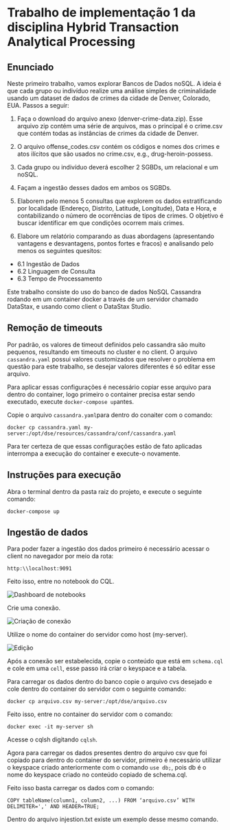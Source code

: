 # Trabalho de implementação 1 da disciplina Hybrid Transaction Analytical Processing

## Enunciado

Neste primeiro trabalho, vamos explorar Bancos de Dados noSQL. A ideia é que cada grupo ou indivíduo realize uma análise simples de criminalidade usando um dataset de dados de crimes da cidade de Denver, Colorado, EUA. Passos a seguir:

1. Faça o download do arquivo anexo (denver-crime-data.zip). Esse arquivo zip contém uma série de arquivos, mas o principal é o crime.csv que contém todas as instâncias de crimes da cidade de Denver.

2. O arquivo offense_codes.csv contém os códigos e nomes dos crimes e atos ilícitos que são usados no crime.csv, e.g., drug-heroin-possess.

3. Cada grupo ou indivíduo deverá escolher 2 SGBDs, um relacional e um noSQL.

4. Façam a ingestão desses dados em ambos os SGBDs.

5. Elaborem pelo menos 5 consultas que explorem os dados estratificando por localidade (Endereço, Distrito, Latitude, Longitude), Data e Hora, e contabilizando o número de ocorrências de tipos de crimes. O objetivo é buscar identificar em que condições ocorrem mais crimes.

6. Elabore um relatório comparando as duas abordagens (apresentando vantagens e desvantagens, pontos fortes e fracos) e analisando pelo menos os seguintes quesitos:

* 6.1 Ingestão de Dados
* 6.2 Linguagem de Consulta
* 6.3 Tempo de Processamento

Este trabalho consiste do uso do banco de dados NoSQL Cassandra rodando em um container docker a través de um servidor chamado DataStax, e usando como client o DataStax Studio.

## Remoção de timeouts

Por padrão, os valores de timeout definidos pelo cassandra são muito pequenos, resultando em timeouts no cluster e no client. O arquivo ```cassandra.yaml``` possui valores customizados que resolver o problema em questão para este trabalho, se desejar valores diferentes é só editar esse arquivo.

Para aplicar essas configurações é necessário copiar esse arquivo para dentro do container, logo primeiro o container precisa estar sendo executado, execute ```docker-compose up```antes. 

Copie o arquivo ```cassandra.yaml```para dentro do conaiter com o comando:

``` 
docker cp cassandra.yaml my-server:/opt/dse/resources/cassandra/conf/cassandra.yaml
````

Para ter certeza de que essas configurações estão de fato aplicadas interrompa a execução do container e execute-o novamente.

## Instruções para execução

Abra o terminal dentro da pasta raiz do projeto, e execute o seguinte comando:

```
docker-compose up
````

## Ingestão de dados
Para poder fazer a ingestão dos dados primeiro é necessário acessar o client no navegador por meio da rota:

```
http:\\localhost:9091
```

Feito isso, entre no notebook do CQL.

![Dashboard de notebooks](https://github.com/VictorOlimpio/trabalho_htap/blob/master/notebooks.png)

Crie uma conexão. 

![Criação de conexão](https://github.com/VictorOlimpio/trabalho_htap/blob/master/edit_connection.png)

Utilize o nome do container do servidor como host (my-server).

![Edição](https://github.com/VictorOlimpio/trabalho_htap/blob/master/connection.png)

Após a conexão ser estabelecida, copie o conteúdo que está em ```schema.cql``` e cole em uma ```cell```, esse passo irá criar o keyspace e a tabela.

Para carregar os dados dentro do banco copie o arquivo cvs desejado e cole dentro do container do servidor com o seguinte comando:

```
docker cp arquivo.csv my-server:/opt/dse/arquivo.csv
```

Feito isso, entre no container do servidor com o comando:

```
docker exec -it my-server sh
```

Acesse o cqlsh digitando ```cqlsh```.

Agora para carregar os dados presentes dentro do arquivo csv que foi copiado para dentro do container do servidor, primeiro é necessário utilizar o keyspace criado anteriormente com o comando ```use db;```, pois db é o nome do keyspace criado no conteúdo copiado de schema.cql.

Feito isso basta carregar os dados com o comando:

```
COPY tableName(column1, column2, ...) FROM ‘arquivo.csv’ WITH DELIMITER=',' AND HEADER=TRUE;
```
Dentro do arquivo injestion.txt existe um exemplo desse mesmo comando.
